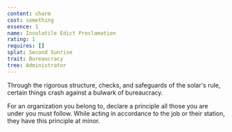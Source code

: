 ```yaml
---
content: charm
cost: something
essence: 1
name: Involatile Edict Proclamation
rating: 1
requires: []
splat: Second Sunrise
trait: Bureaucracy
tree: Administrator
---
```


Through the rigorous structure, checks, and safeguards of the solar's rule, certain things crash against a bulwark of bureaucracy.

For an organization you belong to, declare a principle all those you are under you must follow. While acting in accordance to the job or their station, they have this principle at minor.
